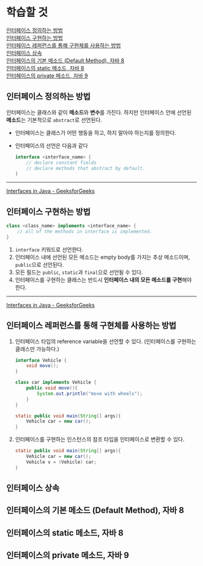 # 학습할 것

[인터페이스 정의하는 방법](인터페이스-정의하는-방법) \
[인터페이스 구현하는 방법](인터페이스-구현하는-방법) \
[인터페이스 레퍼런스를 통해 구현체를 사용하는 방법](인터페이스-레퍼런스를-통해-구현체를-사용하는-방법) \
[인터페이스 상속](인터페이스-상속) \
[인터페이스의 기본 메소드 (Default Method), 자바 8](인터페이스의-기본-메소드-(Default-Method),-자바-8) \
[인터페이스의 static 메소드, 자바 8](인터페이스의-static-메소드,-자바-8) \
[인터페이스의 private 메소드, 자바 9](인터페이스의-private-메소드,-자바-9)

## 인터페이스 정의하는 방법

인터페이스는 클래스와 같이 **메소드**와 **변수**를 가진다. 하지만 인터페이스 안에 선언된 **메소드**는 기본적으로 `abstract`로 선언된다.

- 인터페이스는 클래스가 어떤 행동을 하고, 하지 말아야 하는지를 정의한다.
- 인터페이스의 선언은 다음과 같다

    ```java
    interface <interface_name> {
        // declare constant fields
        // declare methods that abstract by default.
    }
    ```

---
[Interfaces in Java - GeeksforGeeks](https://www.geeksforgeeks.org/interfaces-in-java/)

## 인터페이스 구현하는 방법

```java
class <class_name> implements <interface_name> {
    // all of the methods in interface is implemented.
}
```

1. `interface` 키워드로 선언한다.
2. 인터페이스 내에 선언된 모든 메소드는 empty body를 가지는 추상 메소드이며, `public`으로 선언된다.
3. 모든 필드는 `public`, `static`과 `final`으로 선언될 수 있다.
4. 인터페이스를 구현하는 클래스는 반드시 **인터페이스 내의 모든 메소드를 구현**해야 한다.

---
[Interfaces in Java - GeeksforGeeks](https://www.geeksforgeeks.org/interfaces-in-java/)

## 인터페이스 레퍼런스를 통해 구현체를 사용하는 방법

1. 인터페이스 타입의 reference variable을 선언할 수 있다. (인터페이스를 구현하는 클래스만 가능하다.)

    ```java
    interface Vehicle {
        void move();
    }

    class car implements Vehicle {
        public void move(){
            System.out.println("move with wheels");
        }
    }

    static public void main(String[] args){
        Vehicle car = new car();
    }
    ```

2. 인터페이스를 구현하는 인스턴스의 참조 타입을 인터페이스로 변환할 수 있다.

    ```java
    static public void main(String[] args){
        Vehicle car = new car();
        Vehicle v = (Vehicle) car;
    }
    ```

## 인터페이스 상속

## 인터페이스의 기본 메소드 (Default Method), 자바 8

## 인터페이스의 static 메소드, 자바 8

## 인터페이스의 private 메소드, 자바 9
